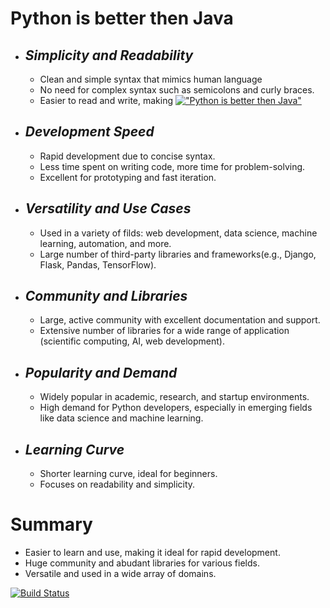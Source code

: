 
# Python is better then Java
- ## _Simplicity and Readability_
    - Clean and simple syntax that mimics human language
    - No need for complex syntax such as semicolons and curly braces.
    - Easier to read and write, making 
[!["Python is better then Java"](https://www.digitalnest.in/blog/wp-content/uploads/2019/07/How-is-Python-better-than-Java.png)](https://www.digitalnest.in/blog/wp-content/uploads/2019/07/How-is-Python-better-than-Java.png)

- ## _Development Speed_
    - Rapid development due to concise syntax.
    - Less time spent on writing code, more time for problem-solving.
    - Excellent for prototyping and fast iteration.

- ## _Versatility and Use Cases_
    - Used in a variety of filds: web development, data science, machine learning, automation, and more.
    - Large number of third-party libraries and frameworks(e.g., Django, Flask, Pandas, TensorFlow).

- ## _Community and Libraries_
    - Large, active community with excellent documentation and support.
    - Extensive number of libraries for a wide range of application (scientific computing, AI, web development).

- ## _Popularity and Demand_
    - Widely popular in academic, research, and startup environments.
    - High demand for Python developers, especially in emerging fields like data science and machine learning.

- ## _Learning Curve_
    - Shorter learning curve, ideal for beginners.
    - Focuses on readability and simplicity.

# Summary
- Easier to learn and use, making it ideal for rapid development.
- Huge community and abudant libraries for various fields.
- Versatile and used in a wide array of domains.

[![Build Status](https://dezyre.gumlet.io/images/Java+vs+Python+for+Data+Science/Java+vs+Python+for+Data+Science.png?w=376&dpr=2.6)](https://dezyre.gumlet.io/images/Java+vs+Python+for+Data+Science/Java+vs+Python+for+Data+Science.png?w=376&dpr=2.6)

